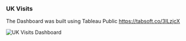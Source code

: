 ### UK Visits
The Dashboard was built using Tableau Public
https://tabsoft.co/3ILzjcX

![UK Visits Dashboard](https://user-images.githubusercontent.com/84787925/145828088-e5e76469-f807-449a-9f6b-dd581a9e3ab0.png)
